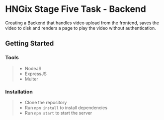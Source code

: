 # HNGix Stage Five Task - Backend

Creating a Backend that handles video upload from the frontend, saves the video to disk and renders a page to play the video without authentication.

## Getting Started

### Tools

> - NodeJS
> - ExpressJS
> - Multer

### Installation

> - Clone the repository
> - Run `npm install` to install dependencies
> - Run `npm start` to start the server
